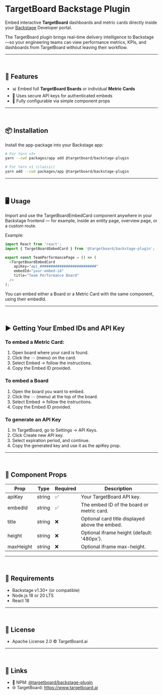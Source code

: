 # TargetBoard Backstage Plugin

Embed interactive **TargetBoard** dashboards and metric cards directly inside your [Backstage](https://backstage.io) Developer portal.

The TargetBoard plugin brings real-time delivery intelligence to Backstage—so your engineering teams can view performance metrics, KPIs, and dashboards from TargetBoard without leaving their workflow.

---
<br />

## 🚀 Features

- 📊 Embed full **TargetBoard Boards** or individual **Metric Cards**
- 🔐 Uses secure API keys for authenticated embeds
- 🧩 Fully configurable via simple component props


---
<br />

## 📦 Installation

Install the app-package into your Backstage app:

```bash
# For Yarn v3+
yarn --cwd packages/app add @targetboard/backstage-plugin

# For Yarn v1 (classic)
yarn add --cwd packages/app @targetboard/backstage-plugin
```

---
<br />

## 🖥️ Usage

Import and use the TargetBoardEmbedCard component anywhere in your Backstage frontend — for example, inside an entity page, overview page, or a custom route.

Example:
```ts
import React from 'react';
import { TargetBoardEmbedCard } from '@targetboard/backstage-plugin';

export const TeamPerformancePage = () => (
  <TargetBoardEmbedCard
    apiKey="api_##########################"
    embedId="your-embed-id"
    title="Team Performance Board"
  />
);
```

You can embed either a Board or a Metric Card with the same component, using their embedId.

---
<br />

## ▶️ Getting Your Embed IDs and API Key

### To embed a Metric Card:

1. Open board where your card is found.
2. Click the ⋯ (menu) on the card.
3. Select Embed → follow the instructions.
4. Copy the Embed ID provided.

### To embed a Board

1. Open the board you want to embed.
2. Click the ⋯ (menu) at the top of the board.
3. Select Embed → follow the instructions.
4. Copy the Embed ID provided.

### To generate an API Key

1. In TargetBoard, go to Settings → API Keys.
2. Click Create new API key.
3. Select expiration period, and continue.
4. Copy the generated key and use it as the apiKey prop.

---
<br />

## 🧱 Component Props

| Prop | Type | Required | Description |
|---|---|---|---|
| apiKey | string | ✅ | Your TargetBoard API key. |
| embedId | string | ✅ | The embed ID of the board or metric card. |
| title | string | ❌ | Optional card title displayed above the embed. |
| height | string | ❌ | Optional iframe height (default: '480px'). |
| maxHeight | string | ❌ | Optional iframe max-height. |

---
<br />

## 🧩 Requirements

- Backstage v1.30+ (or compatible)
- Node.js 18 or 20 LTS
- React 18

---
<br />

## 📄 License

- Apache License 2.0 © TargetBoard.ai

---
<br />

## 🧭 Links

- 🧱 NPM: [@targetboard/backstage-plugin](https://www.npmjs.com/package/@targetboard/backstage-plugin)
- 🌐 TargetBoard: https://www.targetboard.ai
